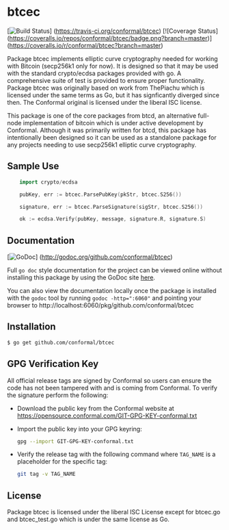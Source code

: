 btcec
=====

[![Build Status](https://travis-ci.org/conformal/btcec.png?branch=master)]
(https://travis-ci.org/conformal/btcec) [![Coverage Status]
(https://coveralls.io/repos/conformal/btcec/badge.png?branch=master)]
(https://coveralls.io/r/conformal/btcec?branch=master)

Package btcec implements elliptic curve cryptography needed for working with
Bitcoin (secp256k1 only for now). It is designed so that it may be used with the
standard crypto/ecdsa packages provided with go.  A comprehensive suite of test
is provided to ensure proper functionality.  Package btcec was originally based
on work from ThePiachu which is licensed under the same terms as Go, but it has
signficantly diverged since then.  The Conformal original is licensed under the
liberal ISC license.

This package is one of the core packages from btcd, an alternative full-node
implementation of bitcoin which is under active development by Conformal.
Although it was primarily written for btcd, this package has intentionally been
designed so it can be used as a standalone package for any projects needing to
use secp256k1 elliptic curve cryptography.

## Sample Use

```Go
	import crypto/ecdsa

	pubKey, err := btcec.ParsePubKey(pkStr, btcec.S256())

	signature, err := btcec.ParseSignature(sigStr, btcec.S256())

	ok := ecdsa.Verify(pubKey, message, signature.R, signature.S)
```

## Documentation

[![GoDoc](https://godoc.org/github.com/conformal/btcec?status.png)]
(http://godoc.org/github.com/conformal/btcec)

Full `go doc` style documentation for the project can be viewed online without
installing this package by using the GoDoc site
[here](http://godoc.org/github.com/conformal/btcec).

You can also view the documentation locally once the package is installed with
the `godoc` tool by running `godoc -http=":6060"` and pointing your browser to
http://localhost:6060/pkg/github.com/conformal/btcec

## Installation

```bash
$ go get github.com/conformal/btcec
```

## GPG Verification Key

All official release tags are signed by Conformal so users can ensure the code
has not been tampered with and is coming from Conformal.  To verify the
signature perform the following:

- Download the public key from the Conformal website at
  https://opensource.conformal.com/GIT-GPG-KEY-conformal.txt

- Import the public key into your GPG keyring:
  ```bash
  gpg --import GIT-GPG-KEY-conformal.txt
  ```

- Verify the release tag with the following command where `TAG_NAME` is a
  placeholder for the specific tag:
  ```bash
  git tag -v TAG_NAME
  ```

## License

Package btcec is licensed under the liberal ISC License except for
btcec.go and btcec_test.go which is under the same license as Go.

